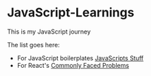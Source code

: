 # JavaScript-Learnings

This is my JavaScript journey


The list goes here:
<ul> 
  <li> For JavaScript boilerplates <a href="https://www.javascriptstuff.com/"> JavaScripts Stuff </a> </li>
  <li> For React's  <a href="https://jscomplete.com/learn/react-beyond-basics/react-cfp"> Commonly Faced Problems </a> </li>
  
</ul>

